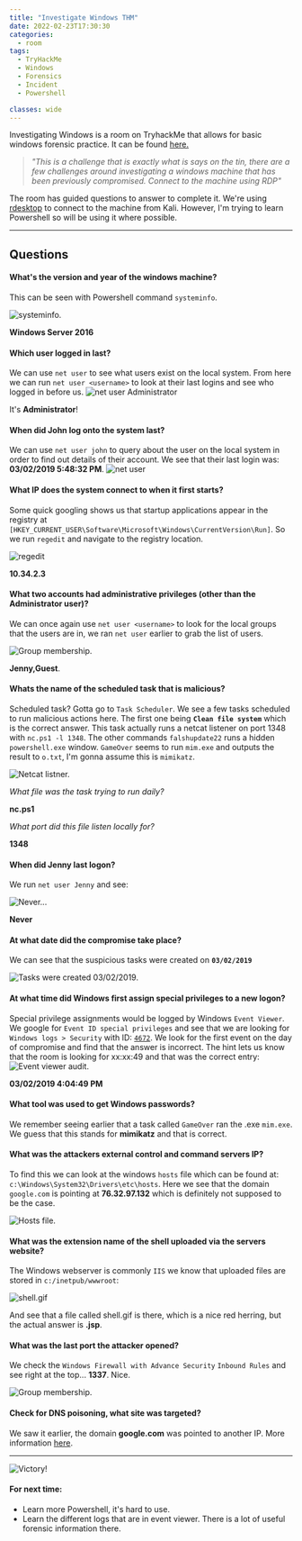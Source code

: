 ```yaml
---
title: "Investigate Windows THM"
date: 2022-02-23T17:30:30
categories:
  - room
tags:
  - TryHackMe
  - Windows
  - Forensics
  - Incident
  - Powershell

classes: wide
---
```

Investigating Windows is a room on TryhackMe that allows for basic windows forensic practice. It can be found [here.](https://tryhackme.com/room/investigatingwindows)

>*"This is a challenge that is exactly what is says on the tin, there are a few challenges around investigating a windows machine that has been previously compromised. Connect to the machine using RDP"*

The room has guided questions to answer to complete it. We're using [rdesktop](https://www.kali.org/tools/rdesktop/) to connect to the machine from Kali. However, I'm trying to learn Powershell so will be using it where possible. 

---

<h2>Questions</h2>

<h4>What's the version and year of the windows machine?</h4>

This can be seen with Powershell command `systeminfo`.

<img src="/assets/images/investigatingwindows/iw1.PNG" alt="systeminfo.">


**Windows Server 2016**

<h4>Which user logged in last?</h4>

We can use `net user` to see what users exist on the local system. From here we can run `net user <username>` to look at their last logins and see who logged in before us.
<img src="/assets/images/investigatingwindows/iw2.PNG" alt="net user Administrator">

It's **Administrator**!

<h4>When did John log onto the system last?</h4>

We can use `net user john` to query about the user on the local system in order to find out details of their account. We see that their last login was: **03/02/2019 5:48:32 PM**.
<img src="/assets/images/investigatingwindows/iw3.PNG" alt="net user">

<h4>What IP does the system connect to when it first starts?</h4>

Some quick googling shows us that startup applications appear in the registry at `[HKEY_CURRENT_USER\Software\Microsoft\Windows\CurrentVersion\Run]`. So we run `regedit` and navigate to the registry location.

<img src="/assets/images/investigatingwindows/iw4.PNG" alt="regedit">

**10.34.2.3**

<h4>What two accounts had administrative privileges (other than the Administrator user)?</h4>

We can once again use `net user <username>` to look for the local groups that the users are in, we ran `net user` earlier to grab the list of users.

<img src="/assets/images/investigatingwindows/iw5.PNG" alt="Group membership.">

**Jenny,Guest**.

<h4>Whats the name of the scheduled task that is malicious?</h4>

Scheduled task? Gotta go to `Task Scheduler`. We see a few tasks scheduled to run malicious actions here. The first one being **`Clean file system`** which is the correct answer. This task actually runs a netcat listener on port 1348 with `nc.ps1 -l 1348`. The other commands `falshupdate22` runs a hidden `powershell.exe` window. `GameOver` seems to run `mim.exe` and outputs the result to `o.txt`, I'm gonna assume this is `mimikatz`.

<img src="/assets/images/investigatingwindows/iw6.PNG" alt="Netcat listner.">

*What file was the task trying to run daily?*

**nc.ps1**

*What port did this file listen locally for?*

**1348**

<h4>When did Jenny last logon?</h4>

We run `net user Jenny` and see:

<img src="/assets/images/investigatingwindows/iw7.PNG" alt="Never...">

**Never**

<h4>At what date did the compromise take place?</h4>

We can see that the suspicious tasks were created on **`03/02/2019`**

<img src="/assets/images/investigatingwindows/iw8.PNG" alt="Tasks were created 03/02/2019.">

<h4>At what time did Windows first assign special privileges to a new logon?</h4>

Special privilege assignments would be logged by Windows `Event Viewer`. We google for `Event ID special privileges` and see that we are looking for `Windows logs > Security` with ID: [`4672`](https://www.ultimatewindowssecurity.com/securitylog/encyclopedia/). We look for the first event on the day of compromise and find that the answer is incorrect. The hint lets us know that the room is looking for xx:xx:49 and that was the correct entry:
<img src="/assets/images/investigatingwindows/iw9.PNG" alt="Event viewer audit.">

**03/02/2019 4:04:49 PM**

<h4>What tool was used to get Windows passwords?</h4>

We remember seeing earlier that a task called `GameOver` ran the .exe `mim.exe`. We guess that this stands for **mimikatz** and that is correct.

<h4>What was the attackers external control and command servers IP?</h4>

To find this we can look at the windows `hosts` file which can be found at: `c:\Windows\System32\Drivers\etc\hosts`. Here we see that the domain `google.com` is pointing at **76.32.97.132** which is definitely not supposed to be the case. 

<img src="/assets/images/investigatingwindows/iw10.PNG" alt="Hosts file.">

<h4>What was the extension name of the shell uploaded via the servers website?</h4>

The Windows webserver is commonly `IIS` we know that uploaded files are stored in  `c:/inetpub/wwwroot`:

<img src="/assets/images/investigatingwindows/iw11.PNG" alt="shell.gif">

And see that a file called shell.gif is there, which is a nice red herring, but the actual answer is **.jsp**.

<h4>What was the last port the attacker opened?</h4>

We check the `Windows Firewall with Advance Security` `Inbound Rules` and see right at the top... **1337**. Nice.

<img src="/assets/images/investigatingwindows/iw12.PNG" alt="Group membership.">

<h4>Check for DNS poisoning, what site was targeted?</h4>

We saw it earlier, the domain **google.com** was pointed to another IP. More information [here](https://www.cloudflare.com/en-gb/learning/dns/dns-cache-poisoning/).

---

<img src="/assets/images/investigatingwindows/iw13.PNG" alt="Victory!">

<h4>For next time:</h4>

- Learn more Powershell, it's hard to use.
- Learn the different logs that are in event viewer. There is a lot of useful forensic information there. 



